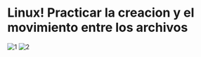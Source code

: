 # Linux! Practicar la creacion y el movimiento entre  los archivos 
![1](https://user-images.githubusercontent.com/91298191/157996495-852d719d-e683-461f-a665-2313ba672e61.png)
![2](https://user-images.githubusercontent.com/91298191/157996630-f5c2ed01-0c24-4453-af09-4508f2a42734.png)
